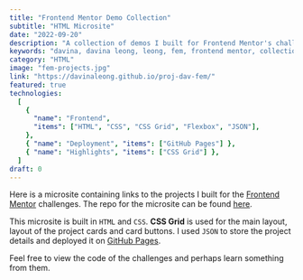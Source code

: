 ```yaml
---
title: "Frontend Mentor Demo Collection"
subtitle: "HTML Microsite"
date: "2022-09-20"
description: "A collection of demos I built for Frontend Mentor's challenges."
keywords: "davina, davina leong, leong, fem, frontend mentor, collection, projects, project, demo, demos, challenges, challenge, html, css, json, grid, flex, flexbox"
category: "HTML"
image: "fem-projects.jpg"
link: "https://davinaleong.github.io/proj-dav-fem/"
featured: true
technologies:
  [
    {
      "name": "Frontend",
      "items": ["HTML", "CSS", "CSS Grid", "Flexbox", "JSON"],
    },
    { "name": "Deployment", "items": ["GitHub Pages"] },
    { "name": "Highlights", "items": ["CSS Grid"] },
  ]
draft: 0
---
```


Here is a microsite containing links to the projects I built for the [Frontend Mentor](https://www.frontendmentor.io/) challenges. The repo for the microsite can be found [here](https://github.com/davinaleong/proj-dav-fem).

This microsite is built in `HTML` and `CSS`. **CSS Grid** is used for the main layout, layout of the project cards and card buttons. I used `JSON` to store the project details and deployed it on [GitHub Pages](https://pages.github.com/).

Feel free to view the code of the challenges and perhaps learn something from them.
